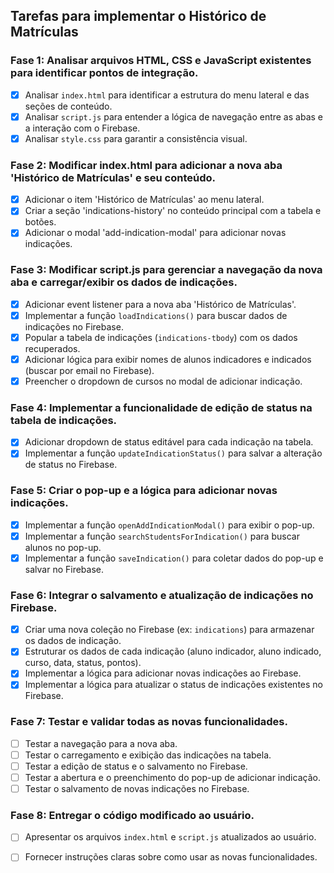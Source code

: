 ## Tarefas para implementar o Histórico de Matrículas

### Fase 1: Analisar arquivos HTML, CSS e JavaScript existentes para identificar pontos de integração.
- [x] Analisar `index.html` para identificar a estrutura do menu lateral e das seções de conteúdo.
- [x] Analisar `script.js` para entender a lógica de navegação entre as abas e a interação com o Firebase.
- [x] Analisar `style.css` para garantir a consistência visual.

### Fase 2: Modificar index.html para adicionar a nova aba 'Histórico de Matrículas' e seu conteúdo.
- [x] Adicionar o item 'Histórico de Matrículas' ao menu lateral.
- [x] Criar a seção 'indications-history' no conteúdo principal com a tabela e botões.
- [x] Adicionar o modal 'add-indication-modal' para adicionar novas indicações.

### Fase 3: Modificar script.js para gerenciar a navegação da nova aba e carregar/exibir os dados de indicações.
- [x] Adicionar event listener para a nova aba 'Histórico de Matrículas'.
- [x] Implementar a função `loadIndications()` para buscar dados de indicações no Firebase.
- [x] Popular a tabela de indicações (`indications-tbody`) com os dados recuperados.
- [x] Adicionar lógica para exibir nomes de alunos indicadores e indicados (buscar por email no Firebase).
- [x] Preencher o dropdown de cursos no modal de adicionar indicação.

### Fase 4: Implementar a funcionalidade de edição de status na tabela de indicações.
- [x] Adicionar dropdown de status editável para cada indicação na tabela.
- [x] Implementar a função `updateIndicationStatus()` para salvar a alteração de status no Firebase.

### Fase 5: Criar o pop-up e a lógica para adicionar novas indicações.
- [x] Implementar a função `openAddIndicationModal()` para exibir o pop-up.
- [x] Implementar a função `searchStudentsForIndication()` para buscar alunos no pop-up.
- [x] Implementar a função `saveIndication()` para coletar dados do pop-up e salvar no Firebase.

### Fase 6: Integrar o salvamento e atualização de indicações no Firebase.
- [x] Criar uma nova coleção no Firebase (ex: `indications`) para armazenar os dados de indicação.
- [x] Estruturar os dados de cada indicação (aluno indicador, aluno indicado, curso, data, status, pontos).
- [x] Implementar a lógica para adicionar novas indicações ao Firebase.
- [x] Implementar a lógica para atualizar o status de indicações existentes no Firebase.

### Fase 7: Testar e validar todas as novas funcionalidades.
- [ ] Testar a navegação para a nova aba.
- [ ] Testar o carregamento e exibição das indicações na tabela.
- [ ] Testar a edição de status e o salvamento no Firebase.
- [ ] Testar a abertura e o preenchimento do pop-up de adicionar indicação.
- [ ] Testar o salvamento de novas indicações no Firebase.

### Fase 8: Entregar o código modificado ao usuário.
- [ ] Apresentar os arquivos `index.html` e `script.js` atualizados ao usuário.
- [ ] Fornecer instruções claras sobre como usar as novas funcionalidades.

